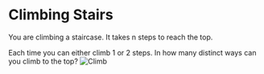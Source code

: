# Climbing Stairs

You are climbing a staircase. It takes n steps to reach the top.

Each time you can either climb 1 or 2 steps. In how many distinct ways can you climb to the top?
![Climb](https://github.com/radixon/UnitTest/assets/59415488/6c37b7e2-6b2a-4362-8fa5-368a1ef91b84)
